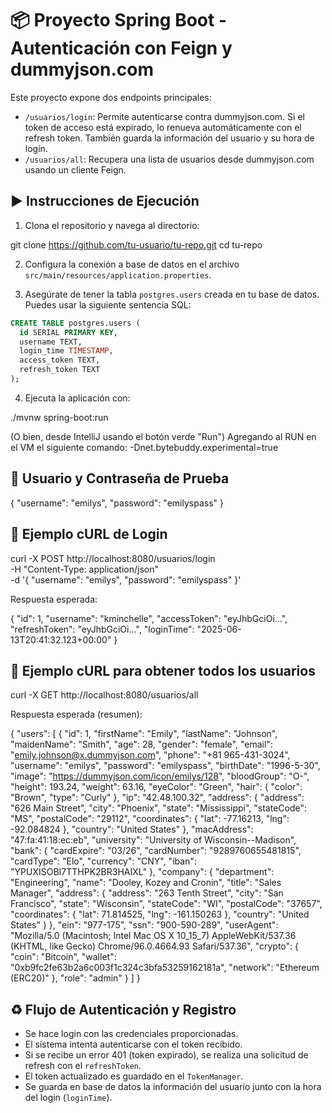 # 📦 Proyecto Spring Boot - Autenticación con Feign y dummyjson.com

Este proyecto expone dos endpoints principales:

- `/usuarios/login`: Permite autenticarse contra dummyjson.com. Si el token de acceso está expirado, lo renueva automáticamente con el refresh token. También guarda la información del usuario y su hora de login.
- `/usuarios/all`: Recupera una lista de usuarios desde dummyjson.com usando un cliente Feign.

## ▶️ Instrucciones de Ejecución

1. Clona el repositorio y navega al directorio:

git clone https://github.com/tu-usuario/tu-repo.git
cd tu-repo

2. Configura la conexión a base de datos en el archivo `src/main/resources/application.properties`.


3. Asegúrate de tener la tabla `postgres.users` creada en tu base de datos. Puedes usar la siguiente sentencia SQL:

```sql
CREATE TABLE postgres.users (
  id SERIAL PRIMARY KEY,
  username TEXT,
  login_time TIMESTAMP,
  access_token TEXT,
  refresh_token TEXT
);
```
4. Ejecuta la aplicación con:

./mvnw spring-boot:run

(O bien, desde IntelliJ usando el botón verde "Run") Agregando al RUN en el VM el siguiente comando: -Dnet.bytebuddy.experimental=true 

## 🔐 Usuario y Contraseña de Prueba

{
"username": "emilys",
"password": "emilyspass"
}

## 📡 Ejemplo cURL de Login

curl -X POST http://localhost:8080/usuarios/login \
-H "Content-Type: application/json" \
-d '{
"username": "emilys",
"password": "emilyspass"
}'

Respuesta esperada:

{
"id": 1,
"username": "kminchelle",
"accessToken": "eyJhbGciOi...",
"refreshToken": "eyJhbGciOi...",
"loginTime": "2025-06-13T20:41:32.123+00:00"
}

## 📄 Ejemplo cURL para obtener todos los usuarios

curl -X GET http://localhost:8080/usuarios/all

Respuesta esperada (resumen):

{
"users": [
{
"id": 1,
"firstName": "Emily",
"lastName": "Johnson",
"maidenName": "Smith",
"age": 28,
"gender": "female",
"email": "emily.johnson@x.dummyjson.com",
"phone": "+81 965-431-3024",
"username": "emilys",
"password": "emilyspass",
"birthDate": "1996-5-30",
"image": "https://dummyjson.com/icon/emilys/128",
"bloodGroup": "O-",
"height": 193.24,
"weight": 63.16,
"eyeColor": "Green",
"hair": {
"color": "Brown",
"type": "Curly"
},
"ip": "42.48.100.32",
"address": {
"address": "626 Main Street",
"city": "Phoenix",
"state": "Mississippi",
"stateCode": "MS",
"postalCode": "29112",
"coordinates": {
"lat": -77.16213,
"lng": -92.084824
},
"country": "United States"
},
"macAddress": "47:fa:41:18:ec:eb",
"university": "University of Wisconsin--Madison",
"bank": {
"cardExpire": "03/26",
"cardNumber": "9289760655481815",
"cardType": "Elo",
"currency": "CNY",
"iban": "YPUXISOBI7TTHPK2BR3HAIXL"
},
"company": {
"department": "Engineering",
"name": "Dooley, Kozey and Cronin",
"title": "Sales Manager",
"address": {
"address": "263 Tenth Street",
"city": "San Francisco",
"state": "Wisconsin",
"stateCode": "WI",
"postalCode": "37657",
"coordinates": {
"lat": 71.814525,
"lng": -161.150263
},
"country": "United States"
}
},
"ein": "977-175",
"ssn": "900-590-289",
"userAgent": "Mozilla/5.0 (Macintosh; Intel Mac OS X 10_15_7) AppleWebKit/537.36 (KHTML, like Gecko) Chrome/96.0.4664.93 Safari/537.36",
"crypto": {
"coin": "Bitcoin",
"wallet": "0xb9fc2fe63b2a6c003f1c324c3bfa53259162181a",
"network": "Ethereum (ERC20)"
},
"role": "admin"
}
]
}

## ♻️ Flujo de Autenticación y Registro

- Se hace login con las credenciales proporcionadas.
- El sistema intenta autenticarse con el token recibido.
- Si se recibe un error 401 (token expirado), se realiza una solicitud de refresh con el `refreshToken`.
- El token actualizado es guardado en el `TokenManager`.
- Se guarda en base de datos la información del usuario junto con la hora del login (`loginTime`).
